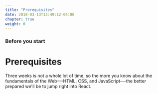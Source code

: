 ```yaml
---
title: "Prerequisites"
date: 2018-03-13T13:49:12-04:00
chapter: true
weight: 0
---
```


### Before you start

# Prerequisites

Three weeks is not a whole lot of time, so the more you know about the fundamentals of the Web---HTML, CSS, and JavaScript---the better prepared we'll be to jump right into React.

